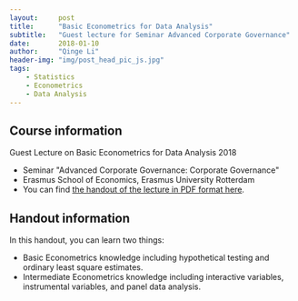 ```yaml
---
layout:     post
title:      "Basic Econometrics for Data Analysis"
subtitle:   "Guest lecture for Seminar Advanced Corporate Governance"
date:       2018-01-10
author:     "Qinge Li"
header-img: "img/post_head_pic_js.jpg"
tags:
    - Statistics
    - Econometrics
    - Data Analysis
---
```


## Course information
Guest Lecture on Basic Econometrics for Data Analysis 2018
- Seminar "Advanced Corporate Governance: Corporate Governance"
- Erasmus School of Economics, Erasmus University Rotterdam
- You can find <a href="{{site.url}}/doc/posts/handout_lecture_20180110_v3.pdf" target="_blank">the handout of the lecture in PDF format here</a>.

## Handout information
In this handout, you can learn two things:
- Basic Econometrics knowledge including hypothetical testing and ordinary least square estimates.
- Intermediate Econometrics knowledge including interactive variables, instrumental variables, and panel data analysis.
